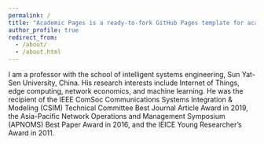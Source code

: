 ```yaml
---
permalink: /
title: "Academic Pages is a ready-to-fork GitHub Pages template for academic personal websites"
author_profile: true
redirect_from: 
  - /about/
  - /about.html
---
```


I am a professor with the school of intelligent systems engineering, Sun Yat-Sen University, China. His research interests include Internet of Things, edge computing, network economics, and machine learning. He was the recipient of the IEEE ComSoc Communications Systems Integration & Modeling (CSIM) Technical Committee Best Journal Article Award in 2019, the Asia-Pacific Network Operations and Management Symposium (APNOMS) Best Paper Award in 2016, and the IEICE Young Researcher’s Award in 2011.
